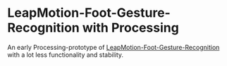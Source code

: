 # LeapMotion-Foot-Gesture-Recognition with Processing

An early Processing-prototype of [LeapMotion-Foot-Gesture-Recognition](https://github.com/ChristophLabacher/LeapMotion-Foot-Gesture-Recognition) with a lot less functionality and stability.

